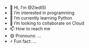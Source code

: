 - 👋 Hi, I’m @ZiedISI
- 👀 I’m interested in programming
- 🌱 I’m currently learning Python
- 💞️ I’m looking to collaborate on Cloud
- 📫 How to reach me 
- 😄 Pronouns: ...
- ⚡ Fun fact: ...

<!---
ZiedISI/ZiedISI is a ✨ special ✨ repository because its `README.md` (this file) appears on your GitHub profile.
You can click the Preview link to take a look at your changes.
--->
